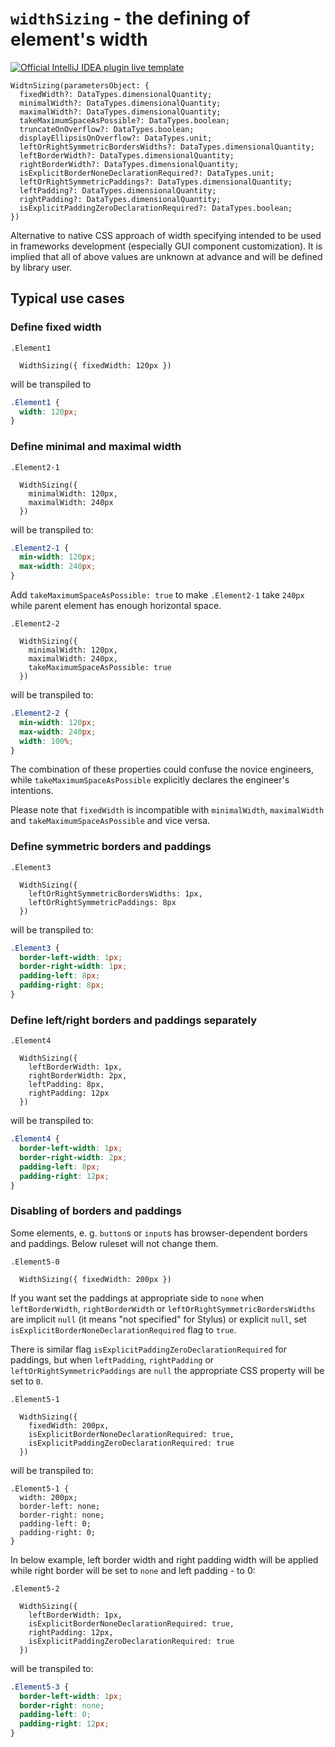 # `widthSizing` - the defining of element's width 

[![Official IntelliJ IDEA plugin live template](https://img.shields.io/badge/IntelliJ_IDEA_Live_Template-ws-blue.svg?style=flat)](https://plugins.jetbrains.com/plugin/17677-yamato-daiwa-frontend)

```
WidtnSizing(parametersObject: {
  fixedWidth?: DataTypes.dimensionalQuantity;
  minimalWidth?: DataTypes.dimensionalQuantity;
  maximalWidth?: DataTypes.dimensionalQuantity;
  takeMaximumSpaceAsPossible?: DataTypes.boolean;
  truncateOnOverflow?: DataTypes.boolean;
  displayEllipsisOnOverflow?: DataTypes.unit;
  leftOrRightSymmetricBordersWidths?: DataTypes.dimensionalQuantity;
  leftBorderWidth?: DataTypes.dimensionalQuantity;
  rightBorderWidth?: DataTypes.dimensionalQuantity;
  isExplicitBorderNoneDeclarationRequired?: DataTypes.unit;
  leftOrRightSymmetricPaddings?: DataTypes.dimensionalQuantity;
  leftPadding?: DataTypes.dimensionalQuantity;
  rightPadding?: DataTypes.dimensionalQuantity;
  isExplicitPaddingZeroDeclarationRequired?: DataTypes.boolean;
})
```

Alternative to native CSS approach of width specifying intended to be used in frameworks development 
(especially GUI component customization).
It is implied that all of above values are unknown at advance and will be defined by library user.


## Typical use cases

### Define fixed width

```stylus
.Element1

  WidthSizing({ fixedWidth: 120px })
```

will be transpiled to

```css
.Element1 {
  width: 120px;
}
```


### Define minimal and maximal width

```stylus
.Element2-1

  WidthSizing({
    minimalWidth: 120px,
    maximalWidth: 240px
  })
```

will be transpiled to:

```css
.Element2-1 {
  min-width: 120px;
  max-width: 240px;
}
```

Add `takeMaximumSpaceAsPossible: true` to make `.Element2-1` take `240px` while parent element has enough horizontal space.

```stylus
.Element2-2

  WidthSizing({
    minimalWidth: 120px,
    maximalWidth: 240px,
    takeMaximumSpaceAsPossible: true
  })
```

will be transpiled to:

```css
.Element2-2 {
  min-width: 120px;
  max-width: 240px;
  width: 100%;
}
```

The combination of these properties could confuse the novice engineers, while `takeMaximumSpaceAsPossible` explicitly
declares the engineer's intentions.

Please note that `fixedWidth` is incompatible with `minimalWidth`, `maximalWidth` and `takeMaximumSpaceAsPossible` and vice versa.


### Define symmetric borders and paddings

```stylus
.Element3

  WidthSizing({
    leftOrRightSymmetricBordersWidths: 1px,
    leftOrRightSymmetricPaddings: 8px
  })
```

will be transpiled to:

```css
.Element3 {
  border-left-width: 1px;
  border-right-width: 1px;
  padding-left: 8px;
  padding-right: 8px;
}
```


### Define left/right borders and paddings separately

```stylus
.Element4

  WidthSizing({
    leftBorderWidth: 1px,
    rightBorderWidth: 2px,
    leftPadding: 8px,
    rightPadding: 12px
  })
```

will be transpiled to:

```css
.Element4 {
  border-left-width: 1px;
  border-right-width: 2px;
  padding-left: 8px;
  padding-right: 12px;
}
```


### Disabling of borders and paddings

Some elements, e. g. `button`s or `input`s has browser-dependent borders and paddings.
Below ruleset will not change them.

```stylus
.Element5-0
  
  WidthSizing({ fixedWidth: 200px })
```

If you want set the paddings at appropriate side to `none` when `leftBorderWidth`, `rightBorderWidth` or 
`leftOrRightSymmetricBordersWidths` are implicit `null` (it means "not specified" for Stylus) or explicit `null`,
set `isExplicitBorderNoneDeclarationRequired` flag to `true`.

There is similar flag `isExplicitPaddingZeroDeclarationRequired` for paddings, but when `leftPadding`, `rightPadding`
or `leftOrRightSymmetricPaddings` are `null` the appropriate CSS property will be set to `0`.

```stylus
.Element5-1

  WidthSizing({
    fixedWidth: 200px,
    isExplicitBorderNoneDeclarationRequired: true,
    isExplicitPaddingZeroDeclarationRequired: true
  })
```

will be transpiled to:

```stylus
.Element5-1 {
  width: 200px;
  border-left: none;
  border-right: none;
  padding-left: 0;
  padding-right: 0;
}
```

In below example, left border width and right padding width will be applied while right border will be set to `none` 
and left padding - to 0:

```stylus
.Element5-2

  WidthSizing({
    leftBorderWidth: 1px,
    isExplicitBorderNoneDeclarationRequired: true,
    rightPadding: 12px,
    isExplicitPaddingZeroDeclarationRequired: true
  })
```

will be transpiled to:

```css
.Element5-3 {
  border-left-width: 1px;
  border-right: none;
  padding-left: 0;
  padding-right: 12px;
}
```
